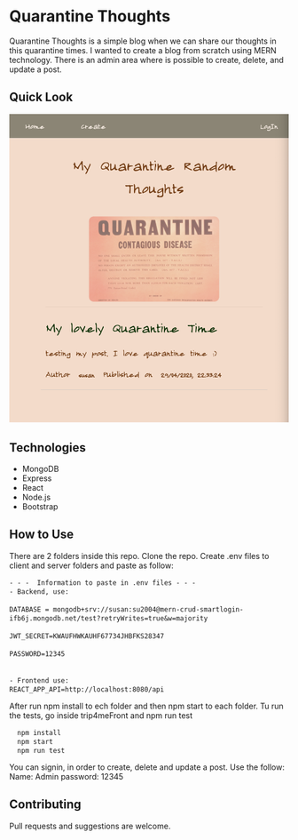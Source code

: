 # Quarantine Thoughts

Quarantine Thoughts is a simple blog when we can share our thoughts in this quarantine times. I wanted to create a blog from scratch using MERN technology.
There is an admin area where is possible to create, delete, and update a post.

## Quick Look

![Quarantine cover](./client/public/quarantine-cover.png)


## Technologies
- MongoDB
- Express
- React
- Node.js
- Bootstrap

## How to Use
There are 2 folders inside this repo. Clone the repo.
Create .env files to client and server folders and paste as follow:
```
- - -  Information to paste in .env files - - -
- Backend, use:

DATABASE = mongodb+srv://susan:su2004@mern-crud-smartlogin-ifb6j.mongodb.net/test?retryWrites=true&w=majority

JWT_SECRET=KWAUFHWKAUHF67734JHBFKS28347

PASSWORD=12345


- Frontend use:
REACT_APP_API=http://localhost:8080/api
```

After run npm install to ech folder and then npm start to each folder. Tu run the tests, go inside trip4meFront and npm run test
```
  npm install
  npm start
  npm run test
```  

You can signin, in order to create, delete and update a post. Use the follow:
Name: Admin 
password: 12345

## Contributing

Pull requests and suggestions are welcome.


